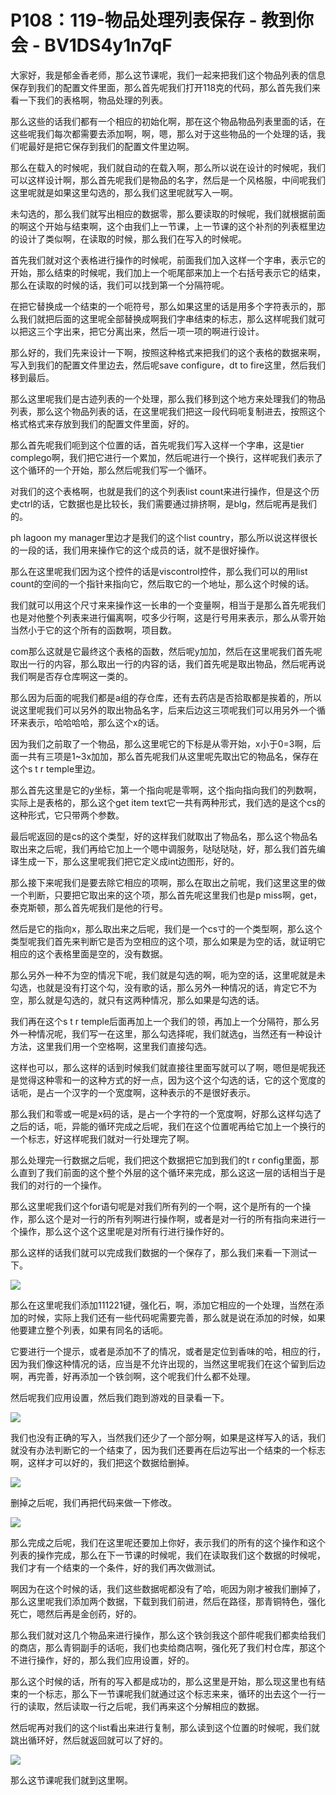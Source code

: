 # P108：119-物品处理列表保存 - 教到你会 - BV1DS4y1n7qF

大家好，我是郁金香老师，那么这节课呢，我们一起来把我们这个物品列表的信息保存到我们的配置文件里面，那么首先呢我们打开118克的代码，那么首先我们来看一下我们的表格啊，物品处理的列表。

那么这些的话我们都有一个相应的初始化啊，那在这个物品物品列表里面的话，在这些呢我们每次都需要去添加啊，啊，嗯，那么对于这些物品的一个处理的话，我们呢最好是把它保存到我们的配置文件里边啊。

那么在载入的时候呢，我们就自动的在载入啊，那么所以说在设计的时候呢，我们可以这样设计啊，那么首先呢我们是物品的名字，然后是一个风格服，中间呢我们这里呢就是如果这里勾选的，那么我们这里呢就写入一啊。

未勾选的，那么我们就写出相应的数据零，那么要读取的时候呢，我们就根据前面的啊这个开始与结束啊，这个由我们上一节课，上一节课的这个补剂的列表框里边的设计了类似啊，在读取的时候，那么我们在写入的时候呢。

首先我们就对这个表格进行操作的时候呢，前面我们加入这样一个字串，表示它的开始，那么结束的时候呢，我们加上一个呃尾部来加上一个右括号表示它的结束，那么在读取的时候的话，我们可以找到第一个分隔符呢。

在把它替换成一个结束的一个呃符号，那么如果这里的话是用多个字符表示的，那么我们就把后面的这里呢全部替换成啊我们字串结束的标志，那么这样呢我们就可以把这三个字出来，把它分离出来，然后一项一项的啊进行设计。

那么好的，我们先来设计一下啊，按照这种格式来把我们的这个表格的数据来啊，写入到我们的配置文件里边去，然后呢save configure，dt to fire这里，然后我们移到最后。

那么这里呢我们是古迹列表的一个处理，那么我们移到这个地方来处理我们的物品列表，那么这个物品列表的话，在这里呢我们把这一段代码呃复制进去，按照这个格式格式来存放到我们的配置文件里面，好的。

那么首先呢我们呃到这个位置的话，首先呢我们写入这样一个字串，这是tier complego啊，我们把它进行一个累加，然后呢进行一个换行，这样呢我们表示了这个循环的一个开始，那么然后呢我们写一个循环。

对我们的这个表格啊，也就是我们的这个列表list count来进行操作，但是这个历史ctrl的话，它数据也是比较长，我们需要通过排挤啊，是blg，然后呢再是我们的。

ph lagoon my manager里边才是我们的这个list country，那么所以说这样很长的一段的话，我们用来操作它的这个成员的话，就不是很好操作。

那么在这里呢我们因为这个控件的话是viscontrol控件，那么我们可以的用list count的空间的一个指针来指向它，然后取它的一个地址，那么这个时候的话。

我们就可以用这个尺寸来来操作这一长串的一个变量啊，相当于是那么首先呢我们也是对他整个列表来进行偏离啊，哎多少行啊，这是行号用来表示，那么从零开始当然小于它的这个所有的函数啊，项目数。

com那么这就是它最终这个表格的函数，然后呢y加加，然后在这里呢我们首先呢取出一行的内容，那么取出一行的内容的话，我们首先呢是取出物品，然后呢再说我们啊是否存仓库啊这一类的。

那么因为后面的呢我们都是a组的存仓库，还有去药店是否拾取都是挨着的，所以说这里呢我们可以另外的取出物品名字，后来后边这三项呢我们可以用另外一个循环来表示，哈哈哈哈，那么这个x的话。

因为我们之前取了一个物品，那么这里呢它的下标是从零开始，x小于0=3啊，后面一共有三项是1~3x加加，那么首先呢我们从这里呢先取出它的物品名，保存在这个s t r temple里边。

那么首先这里是它的y坐标，第一个指向呢是零啊，这个指向指向我们的列数啊，实际上是表格的，那么这个get item text它一共有两种形式，我们选的是这个cs的这种形式，它只带两个参数。

最后呢返回的是cs的这个类型，好的这样我们就取出了物品名，那么这个物品名取出来之后呢，我们再给它加上一个嗯中调服务，哒哒哒哒，好，那么我们首先编译生成一下，那么这里呢我们把它定义成int边图形，好的。

那么接下来呢我们是要去除它相应的项啊，那么在取出之前呢，我们这里这里的做一个判断，只要把它取出来的这个项，那么首先呢这里我们也是p miss啊，get，泰克斯顿，那么首先呢我们是他的行号。

然后是它的指向x，那么取出来之后呢，我们是一个cs寸的一个类型啊，那么这个类型呢我们首先来判断它是否为空相应的这个项，那么如果是为空的话，就证明它相应的这个表格里面是空的，没有数据。

那么另外一种不为空的情况下呢，我们就是勾选的啊，呃为空的话，这里呢就是未勾选，也就是没有打这个勾，没有歌的话，那么另外一种情况的话，肯定它不为空，那么就是勾选的，就只有这两种情况，那么如果是勾选的话。

我们再在这个s t r temple后面再加上一个我们的领，再加上一个分隔符，那么另外一种情况呢，我们写一在这里，那么勾选择呢，我们就选g，当然还有一种设计方法，这里我们用一个空格啊，这里我们直接勾选。

这样也可以，那么这样的话到时候我们就直接往里面写就可以了啊，嗯但是呢我还是觉得这种零和一的这种方式的好一点，因为这个这个勾选的话，它的这个宽度的话呃，是占一个汉字的一个宽度啊，这种表示的不是很好表示。

那么我们和零或一呢是x码的话，是占一个字符的一个宽度啊，好那么这样勾选了之后的话，呃，异能的循环完成之后呢，我们在这个位置呢再给它加上一个换行的一个标志，好这样呢我们就对一行处理完了啊。

那么处理完一行数据之后呢，我们把这个数据把它加到我们的t r config里面，那么直到了我们前面的这个整个外层的这个循环来完成，那么这这一层的话相当于是我们的对行的一个操作。

那么这里呢我们这个for语句呢是对我们所有列的一个啊，这个是所有的一个操作，那么这个是对一行的所有列啊进行操作啊，或者是对一行的所有指向来进行一个操作，那么这个这个这里呢是对所有行进行操作好的。

那么这样的话我们就可以完成我们数据的一个保存了，那么我们来看一下测试一下。

![](img/6418e1c87fea3588367d0db4e79bcc86_1.png)

那么在这里呢我们添加111221键，强化石，啊，添加它相应的一个处理，当然在添加的时候，实际上我们还有一些代码呢需要完善，那么就是说在添加的时候，如果他要建立整个列表，如果有同名的话呃。

它要进行一个提示，或者是添加不了的情况，或者是定位到香味的哈，相应的行，因为我们像这种情况的话，应当是不允许出现的，当然这里呢我们在这个留到后边啊，再完善，好再添加一个铁剑啊，这个呢我们什么都不处理。

然后呢我们应用设置，然后我们跑到游戏的目录看一下。

![](img/6418e1c87fea3588367d0db4e79bcc86_3.png)

我们也没有正确的写入，当然我们还少了一个部分啊，如果是这样写入的话，我们就没有办法判断它的一个结束了，因为我们还要再在后边写出一个结束的一个标志啊，这样才可以好的，我们把这个数据给删掉。



![](img/6418e1c87fea3588367d0db4e79bcc86_5.png)

删掉之后呢，我们再把代码来做一下修改。

![](img/6418e1c87fea3588367d0db4e79bcc86_7.png)

那么完成之后呢，我们在这里呢还要加上你好，表示我们的所有的这个操作和这个列表的操作完成，那么在下一节课的时候呢，我们在读取我们这个数据的时候呢，我们才有一个结束的一个条件，好的我们再次做测试。

啊因为在这个时候的话，我们这些数据呢都没有了哈，呃因为刚才被我们删掉了，那么这里呢我们添加两个数据，下载到我们前进，然后在路径，那青铜特色，强化死亡，嗯然后再是金创药，好的。

那么我们就对这几个物品来进行操作，那么这个铁剑我这个部件呢我们都卖给我们的商店，那么青铜副手的话呃，我们也卖给商店啊，强化死了我们村仓库，那这个不进行操作，好的，那么我们应用设置，好的。

那么这个时候的话，所有的写入都是成功的，那么这里是开始，那么现这里也有结束的一个标志，那么下一节课呢我们就通过这个标志来来，循环的出去这个一行一行的读取，然后读取一行之后呢，我们再来这个分解相应的数据。

然后呢再对我们的这个list看出来进行复制，那么读到这个位置的时候呢，我们就跳出循环好，然后就返回就可以了好的。



![](img/6418e1c87fea3588367d0db4e79bcc86_9.png)

那么这节课呢我们就到这里啊。
